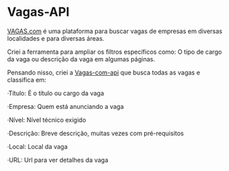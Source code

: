 # Vagas-API


[VAGAS.com](https://vagas.com.br) é uma plataforma para buscar vagas de empresas em diversas localidades e para diversas áreas.

Criei a ferramenta para ampliar os filtros específicos como: O tipo de cargo da vaga ou descrição da vaga em algumas páginas.

Pensando nisso, criei a [Vagas-com-api](https://vagas-com-api.herokuapp.com) que busca todas as vagas e classifica em:
  
  ·Título: É o título ou cargo da vaga
  
  ·Empresa: Quem está anunciando a vaga
  
  ·Nível: Nível técnico exigido
  
  ·Descrição: Breve descrição, muitas vezes com pré-requisitos
  
  ·Local: Local da vaga
  
  ·URL: Url para ver detalhes da vaga
  



